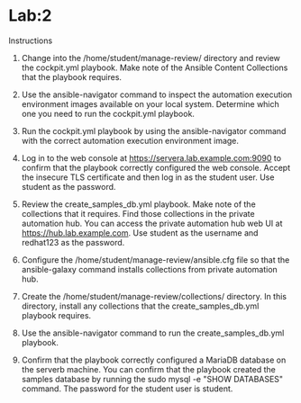 # Lab:2 

Instructions
1. Change into the /home/student/manage-review/ directory and review the cockpit.yml playbook. Make note of the Ansible Content Collections that the playbook requires.

2. Use the ansible-navigator command to inspect the automation execution environment images available on your local system. Determine which one you need to run the cockpit.yml playbook.

3. Run the cockpit.yml playbook by using the ansible-navigator command with the correct automation execution environment image.

4. Log in to the web console at https://servera.lab.example.com:9090 to confirm that the playbook correctly configured the web console. Accept the insecure TLS certificate and then log in as the student user. Use student as the password.

5. Review the create_samples_db.yml playbook. Make note of the collections that it requires. Find those collections in the private automation hub. You can access the private automation hub web UI at https://hub.lab.example.com. Use student as the username and redhat123 as the password.

6. Configure the /home/student/manage-review/ansible.cfg file so that the ansible-galaxy command installs collections from private automation hub.

7. Create the /home/student/manage-review/collections/ directory. In this directory, install any collections that the create_samples_db.yml playbook requires.

8. Use the ansible-navigator command to run the create_samples_db.yml playbook.

9. Confirm that the playbook correctly configured a MariaDB database on the serverb machine. You can confirm that the playbook created the samples database by running the sudo mysql -e "SHOW DATABASES" command. The password for the student user is student.
